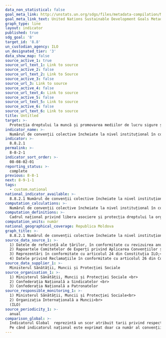 ```yaml
---
data_non_statistical: false
goal_meta_link: http://unstats.un.org/sdgs/files/metadata-compilation/Metadata-Goal-8.pdf
goal_meta_link_text: United Nations Sustainable Development Goals Metadata (pdf 525kB)
graph_type: line
layout: indicator
published: true
sdg_goal: '8'
target_id: '8.8'
un_custodian_agency: ILO
un_designated_tier: '3'
data_show_map: false
source_active_1: true
source_url_text_1: Link to source
source_active_2: false
source_url_text_2: Link to Source
source_active_3: false
source_url_3: Link to source
source_active_4: false
source_url_text_4: Link to source
source_active_5: false
source_url_text_5: Link to source
source_active_6: false
source_url_text_6: Link to source
title: Untitled
target: >-
  Protecția dreptului la muncă și promovarea mediilor de lucru sigure și securizate pentru toți lucrătorii, inclusiv lucrătorii migranți, în special femeile migrante, și cei în locuri de muncă precare
indicator_name: >-
  Numărul de convenții colective încheiate la nivel instituțional în conformitate cu sursele documentare ale ILO și  legislația națională
indicator: >-
  8.8.2.1
permalink: >-
  8-8-2-1
indicator_sort_order: >-
  08-08-02-01
reporting_status: >-
  complete
previous: 8-8-1
next: 8-9-1-1
tags:
  - custom.national
national_indicator_available: >-
  8.8.2.1 Numărul de convenții colective încheiate la nivel instituțional în conformitate cu sursele documentare ale ILO și  legislația națională
computation_calculations: >-
  Numărul de convenții colective încheiate la nivel instituțional în conformitate cu sursele documentare ale ILO și  legislația națională
computation_definitions: >-
  Cadrul național privind libera asociere și protecția dreptului la organizare și negocieri colective în format tripartit.
computation_units: număr
national_geographical_coverage: Republica Moldova
graph_title: >-
  8.8.2.1 Numărul de convenții colective încheiate la nivel instituțional în conformitate cu sursele documentare ale ILO și  legislația națională
source_data_source_1: >-
  1) Datele de referință ale țărilor, în conformitate cu revizuirea anuală a Declarației ILO;<br> 
  2) Rapoartele Comitetelor de Experți privind Aplicarea Convențiilor și Recomandărilor<br> 
  3) Reprezentări în conformitate cu articolul 24 din Constituția ILO;<br> 
  4) Datele privind Reclamațiile în conformitate cu articolul 26 din Constituția ILO și raportul Comisiei pentru libertatea de asociere.
source_data_supplier_1: >-
  Ministerul Sănătății, Muncii și Protecției Sociale
source_organisation_1: >-
  1) Ministerul Sănătății, Muncii și Protecției Sociale <br> 
  2) Confederația Națională a Sindicatelor <br> 
  3) Confederația Națională a Patronatelor
source_responsible_monitoring_1: >-
  1) Ministerul Sănătății, Muncii și Protecției Sociale<br> 
  2) Organizația Internațională a Muncii<br> 
  (ILO)
source_periodicity_1: >-
  anual
comparison_global: >-
  Indicatorul Global  reprezintă un scor atribuit tarii privind respectarea/implementarea prevederilor Convențiilor ILO nr. 87 și nr. 98 privind libertatea de asociere și protecția dreptului de organizare și privind dreptul la organizare și negocierea colectivă în baza a 6 surse textuale ale organelor de supraveghere ILO: 1) Rapoartele Comitetelor de Experți asupra aplicării Convențiilor și Recomandărilor; 2) Rapoartele Comitetului Conferinței asupra a Aplicării Standardelor; 3) Liniile de referință ale țării în baza revizuirii anuale  a Declarației ILO; 4) Reprezentarea în conformitate cu art. 24 a constituției ILO; 5) Reclamațiile în conformitate cu art. 26 a Constituției ILO și 6) Rapoartele Comitetului pentru Libertatea Asocierii. <br> 
  Pe când indicatorul național este exprimat doar ca număr al convențiilor colective la nivel instituțional încheiate.
---
```

